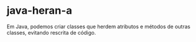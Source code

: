 # java-heran-a
Em Java, podemos criar classes que herdem atributos e métodos de outras classes, evitando rescrita de código. 

